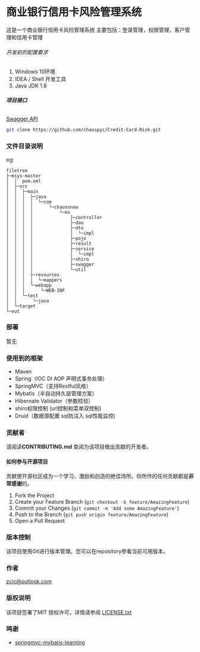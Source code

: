 

# 商业银行信用卡风险管理系统
这是一个商业银行信用卡风险管理系统
主要包括：登录管理，权限管理，客户管理和信用卡管理




###### 开发前的配置要求


1. Windows 10环境
2. IDEA / Shell 开发工具
3. Java JDK 1.8 

###### **项目接口**

 [Swagger API](https://work.chaossnow.com/swagger-ui.html)

```sh
git clone https://github.com/chaospyc/Credit-Card-Risk.git
```

### 文件目录说明
eg:

```
filetree                         
├─msys-master
│  │  pom.xml 
│  ├─src
│  │  ├─main
│  │  │  ├─java
│  │  │  │  └─com
│  │  │  │      └─chaossnow
│  │  │  │          └─ms
│  │  │  │              ├─controller
│  │  │  │              ├─dao
│  │  │  │              ├─dto
│  │  │  │              │  └─impl
│  │  │  │              ├─pojo
│  │  │  │              ├─result
│  │  │  │              ├─service
│  │  │  │              │  └─impl
│  │  │  │              ├─shiro
│  │  │  │              ├─swagger
│  │  │  │              └─util             
│  │  │  ├─resources
│  │  │  │  └─mappers
│  │  │  └─webapp
│  │  │      └─WEB-INF
│  │  └─test
│  │      └─java
│  └─target  
└─out

```




### 部署

暂无

### 使用到的框架

- Maven
- Spring（IOC DI AOP 声明式事务处理）
- SpringMVC（支持Restful风格）
- Mybatis（半自动持久层管理方案）
- Hibernate Validator（参数校验）
- shiro权限控制 (url控制和菜单双控制)
- Druid（数据源配置 sql防注入 sql性能监控)

### 贡献者

请阅读**CONTRIBUTING.md** 查阅为该项目做出贡献的开发者。

#### 如何参与开源项目

贡献使开源社区成为一个学习、激励和创造的绝佳场所。你所作的任何贡献都是**非常感谢**的。


1. Fork the Project
2. Create your Feature Branch (`git checkout -b feature/AmazingFeature`)
3. Commit your Changes (`git commit -m 'Add some AmazingFeature'`)
4. Push to the Branch (`git push origin feature/AmazingFeature`)
5. Open a Pull Request



### 版本控制

该项目使用Git进行版本管理。您可以在repository参看当前可用版本。

### 作者
zcic@outlook.com


### 版权说明

该项目签署了MIT 授权许可，详情请参阅 [LICENSE.txt](https://github.com/chaospyc/Credit-Card-Risk/master/LICENSE.txt)

### 鸣谢


- [springmvc-mybatis-learning](https://github.com/brianway/springmvc-mybatis-learning)






